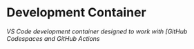 # Development Container

_VS Code development container designed to work with [GitHub Codespaces and GitHub Actions_
